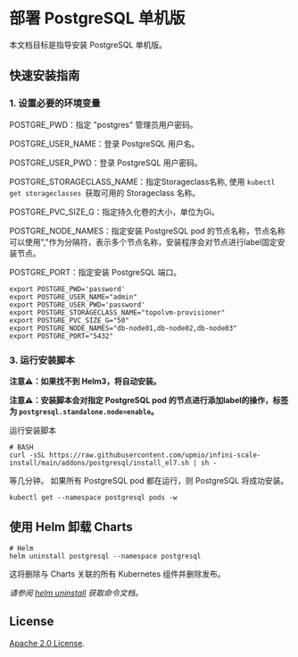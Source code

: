 # 部署 PostgreSQL 单机版

本文档目标是指导安装 PostgreSQL 单机版。

## 快速安装指南

### 1. 设置必要的环境变量

POSTGRE_PWD：指定 "postgres" 管理员用户密码。

POSTGRE_USER_NAME：登录 PostgreSQL 用户名。

POSTGRE_USER_PWD：登录 PostgreSQL 用户密码。

POSTGRE_STORAGECLASS_NAME：指定Storageclass名称, 使用 ```kubectl get storageclasses ```获取可用的 Storageclass 名称。

POSTGRE_PVC_SIZE_G：指定持久化卷的大小，单位为Gi。

POSTGRE_NODE_NAMES：指定安装 PostgreSQL pod 的节点名称，节点名称可以使用","作为分隔符，表示多个节点名称，安装程序会对节点进行label固定安装节点。

POSTGRE_PORT：指定安装 PostgreSQL 端口。

```console
export POSTGRE_PWD='password'
export POSTGRE_USER_NAME="admin"
export POSTGRE_USER_PWD='password'
export POSTGRE_STORAGECLASS_NAME="topolvm-provisioner"
export POSTGRE_PVC_SIZE_G="50"
export POSTGRE_NODE_NAMES="db-node01,db-node02,db-node03"
export POSTGRE_PORT="5432"
```

### 3. 运行安装脚本

**注意⚠️：如果找不到 Helm3，将自动安装。**

**注意⚠️：安装脚本会对指定 PostgreSQL pod 的节点进行添加label的操作，标签为 ```postgresql.standalone.node=enable```。**

运行安装脚本
```console
# BASH
curl -sSL https://raw.githubusercontent.com/upmio/infini-scale-install/main/addons/postgresql/install_el7.sh | sh -
```

等几分钟。 如果所有 PostgreSQL pod 都在运行，则 PostgreSQL 将成功安装。

```console
kubectl get --namespace postgresql pods -w
```

## 使用 Helm 卸载 Charts

```console
# Helm
helm uninstall postgresql --namespace postgresql
```

这将删除与 Charts 关联的所有 Kubernetes 组件并删除发布。

_请参阅 [helm uninstall](https://helm.sh/docs/helm/helm_uninstall/) 获取命令文档。_

## License

<!-- Keep full URL links to repo files because this README syncs from main to gh-pages.  -->
[Apache 2.0 License](https://raw.githubusercontent.com/upmio/infini-scale-install/main/LICENSE).
